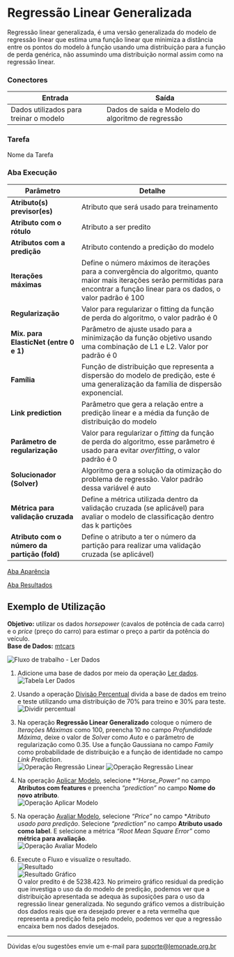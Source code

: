 # Regressão Linear Generalizada
Regressão linear generalizada, é uma versão generalizada do modelo de regressão linear que estima uma função linear que minimiza a distância entre os pontos do modelo à função usando uma distribuição para a função de perda genérica, não assumindo uma distribuição normal assim como na regressão linear.

### Conectores
| Entrada | Saída |
| --- | --- |
| Dados utilizados para treinar o modelo | Dados de saída e Modelo do algoritmo de regressão |

### Tarefa
Nome da Tarefa

### Aba Execução
| Parâmetro | Detalhe |
| --- | --- |
| **Atributo(s) previsor(es)** | Atributo que será usado para treinamento |
| **Atributo com o rótulo** | Atributo a ser predito |
| **Atributos com a predição** | Atributo contendo a predição do modelo |
| **Iterações máximas** | Define o número máximos de iterações para a convergência do algoritmo, quanto maior mais iterações serão permitidas para encontrar a função linear para os dados, o valor padrão é 100 |
| **Regularização** | Valor para regularizar o fitting da função de perda do algoritmo, o valor padrão é 0 |
| **Mix. para ElasticNet (entre 0 e 1)** | Parâmetro de ajuste usado para a minimização da função objetivo usando uma combinação de L1 e L2. Valor por padrão é 0 |
| **Família** | Função de distribuição que representa a dispersão do modelo de predição, este é uma generalização da família de dispersão exponencial. |
| **Link prediction** | Parâmetro que gera a relação entre a predição linear e a média da função de distribuição do modelo |
| **Parâmetro de regularização** | Valor para regularizar o *fitting* da função de perda do algoritmo, esse parâmetro é usado para evitar *overfitting*, o valor padrão é 0 |
| **Solucionador (Solver)** | Algoritmo gera a solução da otimização do problema de regressão. Valor padrão dessa variável é auto |
| **Métrica para validação cruzada** | Define a métrica utilizada dentro da validação cruzada (se aplicável) para avaliar o modelo de classificação dentro das k partições |
| **Atributo com o número da partição (fold)** | Define o atributo a ter o número da partição para realizar uma validação cruzada (se aplicável) |

[Aba Aparência][1]

[Aba Resultados][2]

## Exemplo de Utilização
**Objetivo:** utilizar os dados *horsepower* (cavalos de potência de cada carro) e o *price* (preço do carro) para estimar o preço a partir da potência do veículo.\
**Base de Dados:** [mtcars][3]

![Fluxo de trabalho - Ler Dados](/img/spark/aprendizado_de_maquina/regressor_linear_generalizado/image5.png)

1. Adicione uma base de dados por meio da operação [Ler dados][4].\
	![Tabela Ler Dados](/img/spark/aprendizado_de_maquina/regressor_linear_generalizado/image2.png)

2. Usando a operação [Divisão Percentual][5] divida a base de dados em treino e teste utilizando uma distribuição de 70% para treino e 30% para teste.\
	![Dividir percentual](/img/spark/aprendizado_de_maquina/regressor_linear_generalizado/image1.png)

3. Na operação **Regressão Linear Generalizado** coloque o número de *Iterações Máximas* como 100, preencha 10 no campo *Profundidade Máxima*, deixe o valor de *Solver* como *Auto* e o parâmetro de regularização como 0.35. Use a função Gaussiana no campo *Family* como probabilidade de distribuição e a função de identidade no campo *Link Prediction*.\
	![Operação Regressão Linear](/img/spark/aprendizado_de_maquina/regressor_linear_generalizado/image9.png)
	![Operação Regressão Linear](/img/spark/aprendizado_de_maquina/regressor_linear_generalizado/image4.png)

4. Na operação [Aplicar Modelo][6], selecione **“Horse_Power”* no campo **Atributos com features** e preencha *“prediction”* no campo **Nome do novo atributo**.\
	![Operação Aplicar Modelo](/img/spark/aprendizado_de_maquina/regressor_linear_generalizado/image3.png)

5. Na operação [Avaliar Modelo][7], selecione *“Price”* no campo **Atributo usado para predição*. Selecione *“prediction”* no campo **Atributo usado como label**. E selecione a métrica *“Root Mean Square Error”* como **métrica para avaliação**.\
	![Operação Avaliar Modelo](/img/spark/aprendizado_de_maquina/regressor_linear_generalizado/image8.png)

6. Execute o Fluxo e visualize o resultado.\
	![Resultado](/img/spark/aprendizado_de_maquina/regressor_linear_generalizado/image7.png)\
	![Resultado Gráfico](/img/spark/aprendizado_de_maquina/regressor_linear_generalizado/image6.png)\
	O valor predito é de 5238.423. No primeiro gráfico residual da predição que investiga o uso da do modelo de predição, podemos ver que a distribuição apresentada se adequa às suposições para o uso da regressão linear generalizada. No segundo gráfico vemos a distribuição dos dados reais que era desejado prever e a reta vermelha que representa a predição feita pelo modelo, podemos ver que a regressão encaixa bem nos dados desejados.

---
Dúvidas e/ou sugestões envie um e-mail para suporte@lemonade.org.br

[1]: /pt-br/spark/documentacao-geral/documentacao-geral.html#aba-aparencia
[2]: /pt-br/spark/documentacao-geral/documentacao-geral.html#aba-resultados
[3]: /pt-br/spark/base-de-dados/#mtcars-com
[4]: /pt-br/spark/entrada-e-saida/ler-dados.html
[5]: /pt-br/spark/pre-processamento-de-dados/amostragem-divisao-percentual.html
[6]: /pt-br/spark/modelo-e-avaliacao/aplicar-modelo.html
[7]: /pt-br/spark/modelo-e-avaliacao/avaliar-modelo.html